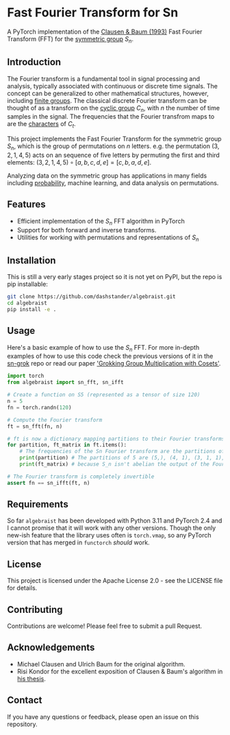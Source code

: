 # Fast Fourier Transform for Sn

A PyTorch implementation of the [Clausen & Baum (1993)](https://www.ams.org/journals/mcom/1993-61-204/S0025-5718-1993-1192969-X/S0025-5718-1993-1192969-X.pdf) Fast Fourier Transform (FFT) for the [symmetric group](https://en.wikipedia.org/wiki/Symmetric_group) $S_n$.

## Introduction

The Fourier transform is a fundamental tool in signal processing and analysis, typically associated with continuous or discrete time signals. The concept can be generalized to other mathematical structures, however, including [finite groups](https://en.wikipedia.org/wiki/Fourier_transform_on_finite_groups). The classical discrete Fourier transform can be thought of as a transform on the [cyclic group](https://en.wikipedia.org/wiki/Cyclic_group) $C_n$, with $n$ the number of time samples in the signal. The frequencies that the Fourier transfrom maps to are the [characters](https://en.wikipedia.org/wiki/Character_theory) of $C_t$.

This project implements the Fast Fourier Transform for the symmetric group $S_n$, which is the group of permutations on $n$ letters. e.g. the permutation $(3, 2, 1, 4, 5)$ acts on an sequence of five letters by permuting the first and third elements: $(3, 2, 1, 4, 5) \circ [a, b, c, d, e] = [c, b, a, d, e]$.

Analyzing data on the symmetric group has applications in many fields including [probability](https://projecteuclid.org/ebooks/institute-of-mathematical-statistics-lecture-notes-monograph-series/group-representations-in-probability-and-statistics/toc/10.1214/lnms/1215467407), machine learning, and data analysis on permutations.

## Features

- Efficient implementation of the $S_n$ FFT algorithm in PyTorch
- Support for both forward and inverse transforms.
- Utilities for working with permutations and representations of $S_n$

## Installation

This is still a very early stages project so it is not yet on PyPI, but the repo is pip installable:


```bash
git clone https://github.com/dashstander/algebraist.git
cd algebraist
pip install -e .
```

## Usage

Here's a basic example of how to use the $S_n$ FFT. For more in-depth examples of how to use this code check the previous versions of it in the [sn-grok](https://github.com/dashstander/sn-grok) repo or read our paper ['Grokking Group Multiplication with Cosets'](https://arxiv.org/abs/2312.06581).

```python
import torch
from algebraist import sn_fft, sn_ifft

# Create a function on S5 (represented as a tensor of size 120)
n = 5
fn = torch.randn(120)

# Compute the Fourier transform
ft = sn_fft(fn, n)

# ft is now a dictionary mapping partitions to their Fourier transforms
for partition, ft_matrix in ft.items():
    # The frequencies of the Sn Fourier transform are the partitions of n
    print(partition) # The partitions of 5 are (5,), (4, 1), (3, 1, 1), (2, 2, 1), (2, 1, 1, 1), and (1, 1, 1, 1, 1)
    print(ft_matrix) # because S_n isn't abelian the output of the Fourier transform for each partition is a matrix

# The Fourier transform is completely invertible
assert fn == sn_ifft(ft, n)
```

## Requirements

So far `algebraist` has been developed with Python 3.11 and PyTorch 2.4 and I cannot promise that it will work with any other versions. Though the only new-ish feature that the library uses often is `torch.vmap`, so any PyTorch version that has merged in `functorch` _should_ work.


## License
This project is licensed under the Apache License 2.0 - see the LICENSE file for details.

## Contributing

Contributions are welcome! Please feel free to submit a pull Request.


## Acknowledgements

- Michael Clausen and Ulrich Baum for the original algorithm.
- Risi Kondor for the excellent exposition of Clausen & Baum's algorithm in [his thesis](https://people.cs.uchicago.edu/~risi/papers/KondorThesis.pdf).

## Contact

If you have any questions or feedback, please open an issue on this repository.